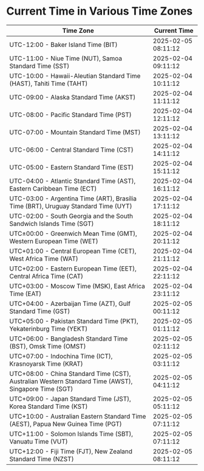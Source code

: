 # Current Time in Various Time Zones

| Time Zone | Current Time |
|-----------|--------------|
| UTC-12:00 - Baker Island Time (BIT) | 2025-02-05 08:11:12 |
| UTC-11:00 - Niue Time (NUT), Samoa Standard Time (SST) | 2025-02-04 09:11:12 |
| UTC-10:00 - Hawaii-Aleutian Standard Time (HAST), Tahiti Time (TAHT) | 2025-02-04 10:11:12 |
| UTC-09:00 - Alaska Standard Time (AKST) | 2025-02-04 11:11:12 |
| UTC-08:00 - Pacific Standard Time (PST) | 2025-02-04 12:11:12 |
| UTC-07:00 - Mountain Standard Time (MST) | 2025-02-04 13:11:12 |
| UTC-06:00 - Central Standard Time (CST) | 2025-02-04 14:11:12 |
| UTC-05:00 - Eastern Standard Time (EST) | 2025-02-04 15:11:12 |
| UTC-04:00 - Atlantic Standard Time (AST), Eastern Caribbean Time (ECT) | 2025-02-04 16:11:12 |
| UTC-03:00 - Argentina Time (ART), Brasília Time (BRT), Uruguay Standard Time (UYT) | 2025-02-04 17:11:12 |
| UTC-02:00 - South Georgia and the South Sandwich Islands Time (SGT) | 2025-02-04 18:11:12 |
| UTC±00:00 - Greenwich Mean Time (GMT), Western European Time (WET) | 2025-02-04 20:11:12 |
| UTC+01:00 - Central European Time (CET), West Africa Time (WAT) | 2025-02-04 21:11:12 |
| UTC+02:00 - Eastern European Time (EET), Central Africa Time (CAT) | 2025-02-04 22:11:12 |
| UTC+03:00 - Moscow Time (MSK), East Africa Time (EAT) | 2025-02-04 23:11:12 |
| UTC+04:00 - Azerbaijan Time (AZT), Gulf Standard Time (GST) | 2025-02-05 00:11:12 |
| UTC+05:00 - Pakistan Standard Time (PKT), Yekaterinburg Time (YEKT) | 2025-02-05 01:11:12 |
| UTC+06:00 - Bangladesh Standard Time (BST), Omsk Time (OMST) | 2025-02-05 02:11:12 |
| UTC+07:00 - Indochina Time (ICT), Krasnoyarsk Time (KRAT) | 2025-02-05 03:11:12 |
| UTC+08:00 - China Standard Time (CST), Australian Western Standard Time (AWST), Singapore Time (SGT) | 2025-02-05 04:11:12 |
| UTC+09:00 - Japan Standard Time (JST), Korea Standard Time (KST) | 2025-02-05 05:11:12 |
| UTC+10:00 - Australian Eastern Standard Time (AEST), Papua New Guinea Time (PGT) | 2025-02-05 07:11:12 |
| UTC+11:00 - Solomon Islands Time (SBT), Vanuatu Time (VUT) | 2025-02-05 07:11:12 |
| UTC+12:00 - Fiji Time (FJT), New Zealand Standard Time (NZST) | 2025-02-05 08:11:12 |
